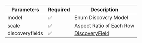 
| Parameters      	| Required 	                        | Description                                     	                |
|-----------------	|----------	                        |-------------------------------------------------	                |
| model           	| :white_check_mark:      	        | Enum Discovery Model                                           	|
| scale     	    | :white_check_mark:      	        | Aspect Ratio of Each Row                                     	    |
| discoveryfields   | :white_check_mark:     	        | [DiscoveryField](DiscoveryField.md)                               |

